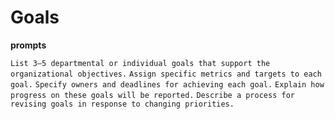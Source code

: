 # Goals

**prompts**

`List 3–5 departmental or individual goals that support the organizational objectives.`
`Assign specific metrics and targets to each goal.`
`Specify owners and deadlines for achieving each goal.`
`Explain how progress on these goals will be reported.`
`Describe a process for revising goals in response to changing priorities.`